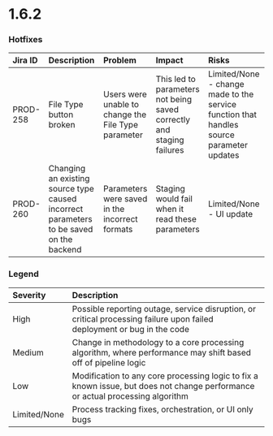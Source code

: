 # 1.6.2

### Hotfixes <a id="Hotfixes"></a>

| Jira ID | Description | Problem | Impact | Risks |
| :--- | :--- | :--- | :--- | :--- |
| PROD-258 | File Type button broken | Users were unable to change the File Type parameter | This led to parameters not being saved correctly and staging failures | Limited/None - change made to the service function that handles source parameter updates |
| PROD-260 | Changing an existing source type caused incorrect parameters to be saved on the backend | Parameters were saved in the incorrect formats | Staging would fail when it read these parameters | Limited/None - UI update |

### Legend <a id="Legend"></a>

| Severity | Description |
| :--- | :--- |
| High | Possible reporting outage, service disruption, or critical processing failure upon failed deployment or bug in the code |
| Medium | Change in methodology to a core processing algorithm, where performance may shift based off of pipeline logic |
| Low | Modification to any core processing logic to fix a known issue, but does not change performance or actual processing algorithm |
| Limited/None | Process tracking fixes, orchestration, or UI only bugs |

